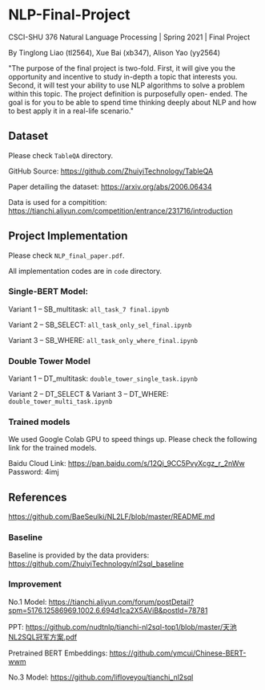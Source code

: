 # NLP-Final-Project

CSCI-SHU 376 Natural Language Processing | Spring 2021 | Final Project

By Tinglong Liao (tl2564), Xue Bai (xb347), Alison Yao (yy2564)

"The purpose of the final project is two-fold. First, it will give you the opportunity and incentive to study in-depth a topic that interests you. Second, it will test your ability to use NLP algorithms to solve a problem within this topic. The project definition is purposefully open- ended. The goal is for you to be able to spend time thinking deeply about NLP and how to best apply it in a real-life scenario."

## Dataset

Please check `TableQA` directory.

GitHub Source: https://github.com/ZhuiyiTechnology/TableQA

Paper detailing the dataset: https://arxiv.org/abs/2006.06434

Data is used for a compitition: https://tianchi.aliyun.com/competition/entrance/231716/introduction

## Project Implementation

Please check `NLP_final_paper.pdf`.

All implementation codes are in `code` directory.

### Single-BERT Model:

Variant 1 – SB_multitask: `all_task_7 final.ipynb`

Variant 2 – SB_SELECT: `all_task_only_sel_final.ipynb`

Variant 3 – SB_WHERE: `all_task_only_where_final.ipynb`

### Double Tower Model

Variant 1 – DT_multitask: `double_tower_single_task.ipynb`

Variant 2 – DT_SELECT & Variant 3 – DT_WHERE: `double_tower_multi_task.ipynb`

### Trained models

We used Google Colab GPU to speed things up. Please check the following link for the trained models.

Baidu Cloud Link: https://pan.baidu.com/s/12Qj_9CC5PvyXcgz_r_2nWw Password: 4imj

## References

https://github.com/BaeSeulki/NL2LF/blob/master/README.md

### Baseline

Baseline is provided by the data providers: https://github.com/ZhuiyiTechnology/nl2sql_baseline

### Improvement

No.1 Model: https://tianchi.aliyun.com/forum/postDetail?spm=5176.12586969.1002.6.694d1ca2X5AViB&postId=78781

PPT: https://github.com/nudtnlp/tianchi-nl2sql-top1/blob/master/天池NL2SQL冠军方案.pdf

Pretrained BERT Embeddings: https://github.com/ymcui/Chinese-BERT-wwm

No.3 Model: https://github.com/lifloveyou/tianchi_nl2sql

<!-- # Submission: NL2SQL:BERT-based Model For SQL Generation

Tinglong Liao (tl2564), Xue Bai (xb347), Alison Yao (yy2564)

## Note
You can find the dataset and the .bin files in Google Drive folder and the Colab files in the links respectively. We ran many experiments, so we have 5 Colab files in total. Please refer to the paper for detailed explanation.

## Dataset & Pytorch Models
Google Drive: https://drive.google.com/drive/folders/1Xyoc2eNAqOvaxNBrj0O_R60G-nBEp8gN?usp=sharing

### Dataset
Google Drive >>> data >>> TableQA

You can also check the original GitHub here: https://github.com/ZhuiyiTechnology/TableQA

### Pytorch Models
Single-BERT: Google Drive >>> data >>> Single-BERT >>> checkpoints of all sorts

Double Tower: Google Drive >>> data >>> checkpoints of all sorts

## Google Colab

You can run the code in Google Colab notebooks directly.

### Single-BERT Model:
Variant 1 – SB_multitask: https://colab.research.google.com/drive/1v-fhuDpuMG3qZ8CLEbdznvR5rEIbjSYV

Variant 2 – SB_SELECT: https://colab.research.google.com/drive/13YatcSy3SmL-gf7imP1Z5aBTCrS8eoNE

Variant 3 – SB_WHERE: https://colab.research.google.com/drive/19sS7ki1iv8JXPRFND04bC-GL0hWZaGM-

### Double Tower Model
Variant 1 – DT_multitask: https://colab.research.google.com/drive/1_BalGHk_KuiShMcQySA3Wlvf49qUN15s?usp=sharing

Variant 2 – DT_SELECT & Variant 3 – DT_WHERE: https://colab.research.google.com/drive/1l8SXWEhy-WP1L8SJd3uMnp6h9Ur6GDlG?usp=sharing


## Hyperparameters
Please see paper Appendix or Colab file Config.  -->
